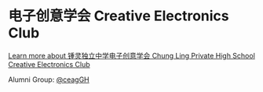 # 电子创意学会 Creative Electronics Club
[Learn more about 锺灵独立中学电子创意学会 Chung Ling Private High School Creative Electronics Club](https://clphscec.ga/site)

Alumni Group: [@ceagGH](https://github.com/ceagGH)
